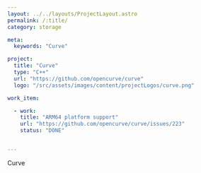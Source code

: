 ```yaml
---
layout: ../../layouts/ProjectLayout.astro
permalink: /:title/
category: storage

meta:
  keywords: "Curve"

project:
  title: "Curve"
  type: "C++"
  url: "https://github.com/opencurve/curve"
  logo: "/src/assets/images/content/projectLogos/curve.png"

work_item:

  - work:
    title: "ARM64 platform support"
    url: "https://github.com/opencurve/curve/issues/223"
    status: "DONE"


---
```


<p>Curve</p>

